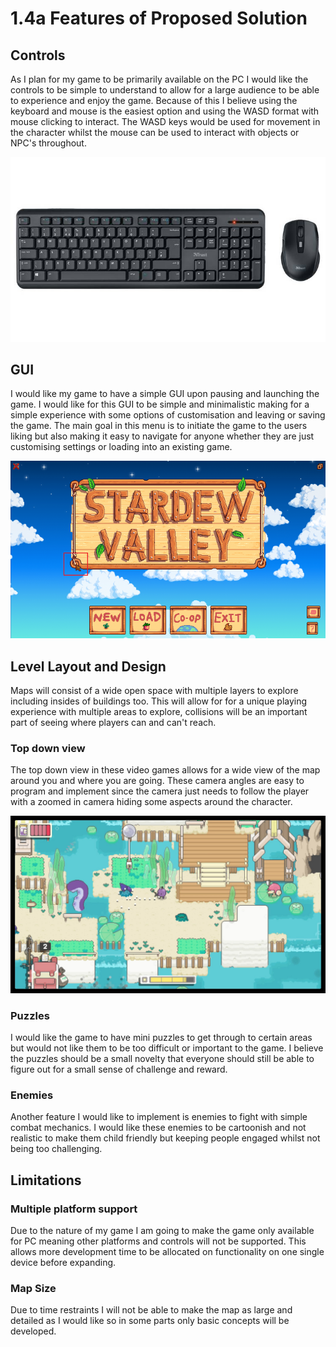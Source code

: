 # 1.4a Features of Proposed Solution

## Controls

As I plan for my game to be primarily available on the PC I would like the controls to be simple to understand to allow for a large audience to be able to experience and enjoy the game. Because of this I believe using the keyboard and mouse is the easiest option and using the WASD format with mouse clicking to interact. The WASD keys would be used for movement in the character whilst the mouse can be used to interact with objects or NPC's throughout.

![](<../.gitbook/assets/image (11) (1).png>)

## GUI

I would like my game to have a simple GUI upon pausing and launching the game. I would like for this GUI to be simple and minimalistic making for a simple experience with some options of customisation and leaving or saving the game. The main goal in this menu is to initiate the game to the users liking but also making it easy to navigate for anyone whether they are just customising settings or loading into an existing game.

![](<../.gitbook/assets/image (2) (1) (2).png>)

## Level Layout and Design

Maps will consist of a wide open space with multiple layers to explore including insides of buildings too. This will allow for for a unique playing experience with multiple areas to explore, collisions will be an important part of seeing where players can and can't reach.

### Top down view

The top down view in these video games allows for a wide view of the map around you and where you are going. These camera angles are easy to program and implement since the camera just needs to follow the player with a zoomed in camera hiding some aspects around the character.

![](<../.gitbook/assets/image (2) (1).png>)

### Puzzles

I would like the game to have mini puzzles to get through to certain areas but would not like them to be too difficult or important to the game. I believe the puzzles should be a small novelty that everyone should still be able to figure out for a small sense of challenge and reward.

### Enemies

Another feature I would like to implement is enemies to fight with simple combat mechanics. I would like these enemies to be cartoonish and not realistic to make them child friendly but keeping people engaged whilst not being too challenging.

## Limitations

### Multiple platform support

Due to the nature of my game I am going to make the game only available for PC meaning other platforms and controls will not be supported. This allows more development time to be allocated on functionality on one single device before expanding.

### Map Size

Due to time restraints I will not be able to make the map as large and detailed as I would like so in some parts only basic concepts will be developed.
